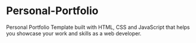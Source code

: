 # Personal-Portfolio
Personal Portfolio Template built with HTML, CSS and JavaScript that helps you showcase your work and skills as a web developer.

